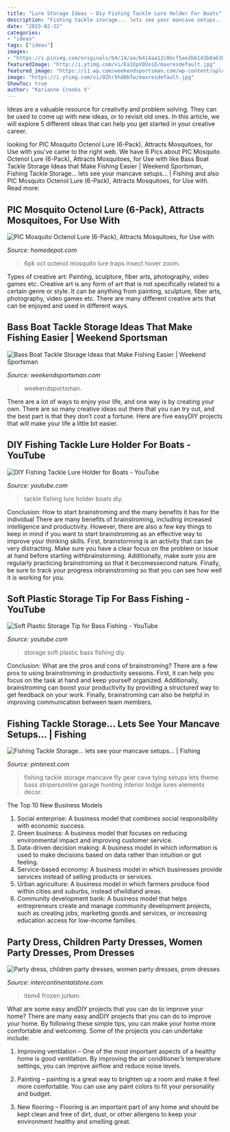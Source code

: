 ```yaml
---
title: "Lure Storage Ideas ~ Diy Fishing Tackle Lure Holder For Boats"
description: "Fishing tackle storage... lets see your mancave setups..."
date: "2023-02-22"
categories:
- "ideas"
tags: ["ideas"]
images:
- "https://i.pinimg.com/originals/b4/14/aa/b414aa12c0bcf5ae2b6143b8a6383d90.jpg"
featuredImage: "http://i.ytimg.com/vi/Ea1XpVQVoiE/maxresdefault.jpg"
featured_image: "https://i1.wp.com/weekendsportsman.com/wp-content/uploads/2020/05/HZtvLF6WZvg.jpg?fit=1280%2C720&amp;ssl=1"
image: "https://i.ytimg.com/vi/OZhr5hd0bTw/maxresdefault.jpg"
ShowToc: true
author: "Karianne Crooks V"
---
```



Ideas are a valuable resource for creativity and problem solving. They can be used to come up with new ideas, or to revisit old ones. In this article, we will explore 5 different ideas that can help you get started in your creative career.

	

		
looking for PIC Mosquito Octenol Lure (6-Pack), Attracts Mosquitoes, for Use with you've came to the right web. We have 6 Pics about PIC Mosquito Octenol Lure (6-Pack), Attracts Mosquitoes, for Use with like Bass Boat Tackle Storage Ideas that Make Fishing Easier | Weekend Sportsman, Fishing Tackle Storage... lets see your mancave setups... | Fishing and also PIC Mosquito Octenol Lure (6-Pack), Attracts Mosquitoes, for Use with. Read more:
		
    
## PIC Mosquito Octenol Lure (6-Pack), Attracts Mosquitoes, For Use With

<img loading=lazy src="https://images.homedepot-static.com/productImages/37e202d2-8eda-485c-9145-55efd9b6d48b/svn/pic-insect-traps-oct-6pk-64_600.jpg" onerror="this.onerror=null;this.src='https://tse1.mm.bing.net/th?id=OIP.fgexT8UFx94Er4Bn59V6VAHaHa&amp;pid=15.1';" alt="PIC Mosquito Octenol Lure (6-Pack), Attracts Mosquitoes, for Use with">

_Source: homedepot.com_

>6pk oct octenol mosquito lure traps insect hover zoom. 

	

Types of creative art: Painting, sculpture, fiber arts, photography, video games etc.
Creative art is any form of art that is not specifically related to a certain genre or style. It can be anything from painting, sculpture, fiber arts, photography, video games etc. There are many different creative arts that can be enjoyed and used in different ways.

    
## Bass Boat Tackle Storage Ideas That Make Fishing Easier | Weekend Sportsman

<img loading=lazy src="https://i1.wp.com/weekendsportsman.com/wp-content/uploads/2020/05/HZtvLF6WZvg.jpg?fit=1280%2C720&amp;ssl=1" onerror="this.onerror=null;this.src='https://tse1.mm.bing.net/th?id=OIP.aFIOL4I5LDggCwEKSdomKgHaEK&amp;pid=15.1';" alt="Bass Boat Tackle Storage Ideas that Make Fishing Easier | Weekend Sportsman">

_Source: weekendsportsman.com_

>weekendsportsman. 

	

There are a lot of ways to enjoy your life, and one way is by creating your own. There are so many creative ideas out there that you can try out, and the best part is that they don’t cost a fortune. Here are five easyDIY projects that will make your life a little bit easier.

    
## DIY Fishing Tackle Lure Holder For Boats - YouTube

<img loading=lazy src="https://i.ytimg.com/vi/OZhr5hd0bTw/maxresdefault.jpg" onerror="this.onerror=null;this.src='https://tse3.mm.bing.net/th?id=OIP.S1FoqNt1bLgbLweGTPgwpAHaEK&amp;pid=15.1';" alt="DIY Fishing Tackle Lure Holder for Boats - YouTube">

_Source: youtube.com_

>tackle fishing lure holder boats diy. 

	

Conclusion: How to start brainstroming and the many benefits it has for the individual
There are many benefits of brainstroming, including increased intelligence and productivity. However, there are also a few key things to keep in mind if you want to start brainstroming as an effective way to improve your thinking skills. First, brainstorming is an activity that can be very distracting. Make sure you have a clear focus on the problem or issue at hand before starting withbrainstorming. Additionally, make sure you are regularly practicing brainstroming so that it becomessecond nature. Finally, be sure to track your progress inbrainstroming so that you can see how well it is working for you.

    
## Soft Plastic Storage Tip For Bass Fishing - YouTube

<img loading=lazy src="http://i.ytimg.com/vi/Ea1XpVQVoiE/maxresdefault.jpg" onerror="this.onerror=null;this.src='https://tse4.mm.bing.net/th?id=OIP.71SgDgfOVP0oa2_rleZfZQHaEK&amp;pid=15.1';" alt="Soft Plastic Storage Tip for Bass Fishing - YouTube">

_Source: youtube.com_

>storage soft plastic bass fishing diy. 

	

Conclusion: What are the pros and cons of brainstroming?
There are a few pros to using brainstroming in productivity sessions. First, it can help you focus on the task at hand and keep yourself organized. Additionally, brainstroming can boost your productivity by providing a structured way to get feedback on your work. Finally, brainstroming can also be helpful in improving communication between team members.

    
## Fishing Tackle Storage... Lets See Your Mancave Setups... | Fishing

<img loading=lazy src="https://i.pinimg.com/originals/b4/14/aa/b414aa12c0bcf5ae2b6143b8a6383d90.jpg" onerror="this.onerror=null;this.src='https://tse2.mm.bing.net/th?id=OIP.WivdfCc0BTtkO58iTTkrDwHaFj&amp;pid=15.1';" alt="Fishing Tackle Storage... lets see your mancave setups... | Fishing">

_Source: pinterest.com_

>fishing tackle storage mancave fly gear cave tying setups lets theme bass stripersonline garage hunting interior lodge lures elements decor. 

	

The Top 10 New Business Models
1. Social enterprise: A business model that combines social responsibility with economic success.
2. Green business: A business model that focuses on reducing environmental impact and improving customer service.
3. Data-driven decision making: A business model in which information is used to make decisions based on data rather than intuition or gut feeling.
4. Service-based economy: A business model in which businesses provide services instead of selling products or services. 
5. Urban agriculture: A business model in which farmers produce food within cities and suburbs, instead ofwildland areas. 
6. Community development bank: A business model that helps entrepreneurs create and manage community development projects, such as creating jobs, marketing goods and services, or increasing education access for low-income families.

    
## Party Dress, Children Party Dresses, Women Party Dresses, Prom Dresses

<img loading=lazy src="https://ae01.alicdn.com/kf/H93606af150db486eaf70100224c52164M.jpg" onerror="this.onerror=null;this.src='https://tse1.mm.bing.net/th?id=OIP.J0VlU1rcMJibpRvtwnM3xgHaHa&amp;pid=15.1';" alt="Party dress, children party dresses, women party dresses, prom dresses">

_Source: intercontinentalstore.com_

>item4 frozen jurken. 

	

What are some easy andDIY projects that you can do to improve your home?
There are many easy andDIY projects that you can do to improve your home. By following these simple tips, you can make your home more comfortable and welcoming. Some of the projects you can undertake include:
1. Improving ventilation – One of the most important aspects of a healthy home is good ventilation. By improving the air conditioner’s temperature settings, you can improve airflow and reduce noise levels.

2. Painting – painting is a great way to brighten up a room and make it feel more comfortable. You can use any paint colors to fit your personality and budget.

3. New flooring – Flooring is an important part of any home and should be kept clean and free of dirt, dust, or other allergens to keep your environment healthy and smelling great.

